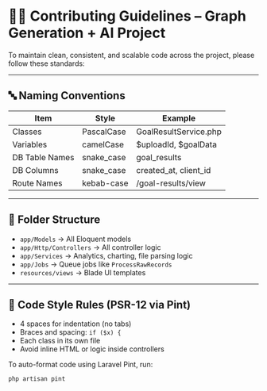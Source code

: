 # 🧑‍💻 Contributing Guidelines – Graph Generation + AI Project

To maintain clean, consistent, and scalable code across the project, please follow these standards:

---

## 🔤 Naming Conventions

| Item            | Style        | Example                  |
|-----------------|--------------|--------------------------|
| Classes         | PascalCase   | GoalResultService.php    |
| Variables       | camelCase    | $uploadId, $goalData     |
| DB Table Names  | snake_case   | goal_results             |
| DB Columns      | snake_case   | created_at, client_id    |
| Route Names     | kebab-case   | /goal-results/view       |

---
    
## 🧱 Folder Structure

- `app/Models` → All Eloquent models
- `app/Http/Controllers` → All controller logic
- `app/Services` → Analytics, charting, file parsing logic
- `app/Jobs` → Queue jobs like `ProcessRawRecords`
- `resources/views` → Blade UI templates

---

## 🎯 Code Style Rules (PSR-12 via Pint)

- 4 spaces for indentation (no tabs)
- Braces and spacing: `if ($x) {`
- Each class in its own file
- Avoid inline HTML or logic inside controllers

To auto-format code using Laravel Pint, run:

```bash
php artisan pint
